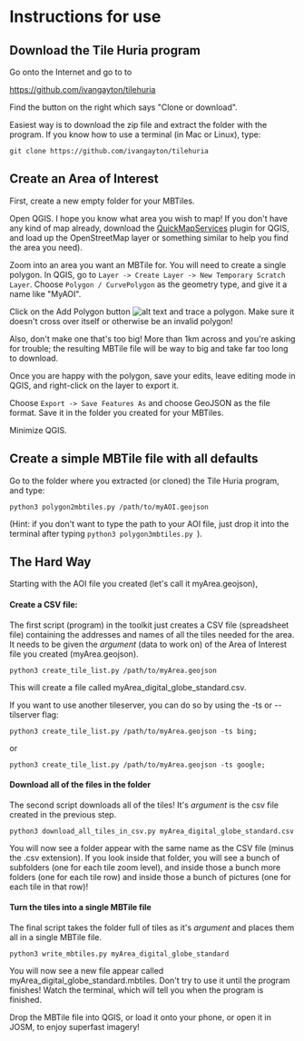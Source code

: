 # Instructions for use

## Download the Tile Huria program
Go onto the Internet and go to to

https://github.com/ivangayton/tilehuria

Find the button on the right which says "Clone or download".

Easiest way is to download the zip file and extract the folder with the program. If you know how to use a terminal (in Mac or Linux), type:

```git clone https://github.com/ivangayton/tilehuria```

## Create an Area of Interest

First, create a new empty folder for your MBTiles.

Open QGIS. I hope you know what area you wish to map! If you don't have any kind of map already, download the [QuickMapServices](link) plugin for QGIS, and load up the OpenStreetMap layer or something similar to help you find the area you need).

Zoom into an area you want an MBTile for. You will need to create a single polygon. In QGIS, go to ```Layer -> Create Layer -> New Temporary Scratch Layer```. Choose ```Polygon / CurvePolygon``` as the geometry type, and give it a name like "MyAOI".

Click on the Add Polygon button ![alt text](https://github.com/adam-p/markdown-here/raw/master/src/common/images/icon48.png "Logo Title Text 1") and trace a polygon. Make sure it doesn't cross over itself or otherwise be an invalid polygon!

Also, don't make one that's too big! More than 1km across and you're asking for trouble; the resulting MBTile file will be way to big and take far too long to download.

Once you are happy with the polygon, save your edits, leave editing mode in QGIS, and right-click on the layer to export it.

Choose ```Export -> Save Features As``` and choose GeoJSON as the file format. Save it in the folder you created for your MBTiles.

Minimize QGIS.

## Create a simple MBTile file with all defaults

Go to the folder where you extracted (or cloned) the Tile Huria program, and type:

```python3 polygon2mbtiles.py /path/to/myAOI.geojson```

(Hint: if you don't want to type the path to your AOI file, just drop it into the terminal after typing ```python3 polygon3mbtiles.py ```).

## The Hard Way

Starting with the AOI file you created (let's call it myArea.geojson),

#### Create a CSV file:
The first script (program) in the toolkit just creates a CSV file (spreadsheet file) containing the addresses and names of all the tiles needed for the area. It needs to be given the *argument* (data to work on) of the Area of Interest file you created (myArea.geojson).

```python3 create_tile_list.py /path/to/myArea.geojson```

This will create a file called myArea_digital_globe_standard.csv.

If you want to use another tileserver, you can do so by using the -ts  or --tilserver flag:

```python3 create_tile_list.py /path/to/myArea.geojson -ts bing;```

or

```python3 create_tile_list.py /path/to/myArea.geojson -ts google;```

#### Download all of the files in the folder

The second script downloads all of the tiles! It's *argument* is the csv file created in the previous step.

```python3 download_all_tiles_in_csv.py myArea_digital_globe_standard.csv```

You will now see a folder appear with the same name as the CSV file (minus the .csv extension). If you look inside that folder, you will see a bunch of subfolders (one for each tile zoom level), and inside those a bunch more folders (one for each tile row) and inside those a bunch of pictures (one for each tile in that row)!

#### Turn the tiles into a single MBTile file

The final script takes the folder full of tiles as it's *argument* and places them all in a single MBTile file.

```python3 write_mbtiles.py myArea_digital_globe_standard```

You will now see a new file appear called myArea_digital_globe_standard.mbtiles. Don't try to use it until the program finishes! Watch the terminal, which will tell you when the program is finished.

Drop the MBTile file into QGIS, or load it onto your phone, or open it in JOSM, to enjoy superfast imagery!